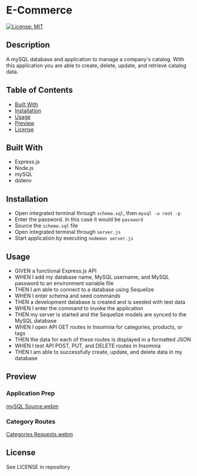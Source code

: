 # E-Commerce
[![License: MIT](https://img.shields.io/badge/License-MIT-yellow.svg)](https://opensource.org/licenses/MIT)  

## Description

A mySQL database and application to manage a company's catalog. With this application you are able to create, delete, update, and retrieve catalog data.

## Table of Contents

- [Built With](#built-with)
- [Installation](#installation)
- [Usage](#usage)
- [Preview](#preview)
- [License](#license)

## Built With

- Express.js
- Node.js
- mySQL
- dotenv

## Installation

- Open integrated terminal through `schema.sql`, then `mysql -u root -p`
- Enter the password. In this case it would be `password`
- Source the `schema.sql` file
- Open integrated terminal through `server.js`
- Start application by executing `nodemon server.js`

## Usage

- GIVEN a functional Express.js API
- WHEN I add my database name, MySQL username, and MySQL password to an environment variable file
- THEN I am able to connect to a database using Sequelize
- WHEN I enter schema and seed commands
- THEN a development database is created and is seeded with test data
- WHEN I enter the command to invoke the application
- THEN my server is started and the Sequelize models are synced to the MySQL database
- WHEN I open API GET routes in Insomnia for categories, products, or tags
- THEN the data for each of these routes is displayed in a formatted JSON
- WHEN I test API POST, PUT, and DELETE routes in Insomnia
- THEN I am able to successfully create, update, and delete data in my database

## Preview

### Application Prep
[mySQL Source.webm](https://user-images.githubusercontent.com/114375310/214341588-f7b249f3-d0fd-4e84-90d8-a722ce6da101.webm)
### Category Routes
[Categories Requests.webm](https://user-images.githubusercontent.com/114375310/214341654-1158a2d6-655f-472f-9755-58f0034fab16.webm)

## License

See LICENSE in repository
